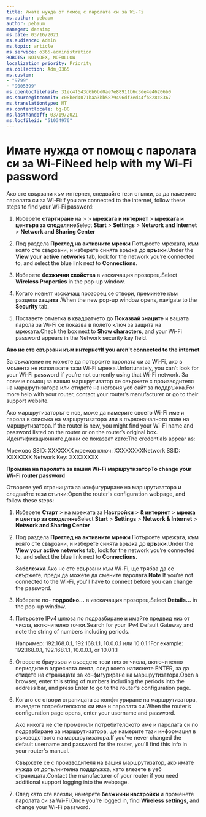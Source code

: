 ```yaml
---
title: Имате нужда от помощ с паролата си за Wi-Fi
ms.author: pebaum
author: pebaum
manager: dansimp
ms.date: 03/16/2021
ms.audience: Admin
ms.topic: article
ms.service: o365-administration
ROBOTS: NOINDEX, NOFOLLOW
localization_priority: Priority
ms.collection: Adm_O365
ms.custom:
- "9799"
- "9005399"
ms.openlocfilehash: 31ec4f543d6b6bd0ae7e88911b6c3de4e46206b0
ms.sourcegitcommit: c08bed4071baa3bb5879496df3ed44fb828c8367
ms.translationtype: MT
ms.contentlocale: bg-BG
ms.lasthandoff: 03/19/2021
ms.locfileid: "51034976"
---
```

# <a name="need-help-with-my-wi-fi-password"></a><span data-ttu-id="4220d-102">Имате нужда от помощ с паролата си за Wi-Fi</span><span class="sxs-lookup"><span data-stu-id="4220d-102">Need help with my Wi-Fi password</span></span>

<span data-ttu-id="4220d-103">Ако сте свързани към интернет, следвайте тези стъпки, за да намерите паролата си за Wi-Fi:</span><span class="sxs-lookup"><span data-stu-id="4220d-103">If you are connected to the internet, follow these steps to find your Wi-Fi password:</span></span>

1. <span data-ttu-id="4220d-104">Изберете **стартиране** на  >    >  **мрежата и интернет**  >  **мрежата и центъра за споделяне**</span><span class="sxs-lookup"><span data-stu-id="4220d-104">Select **Start** > **Settings** > **Network and Internet** > **Network and Sharing Center**</span></span>

1. <span data-ttu-id="4220d-105">Под раздела **Преглед на активните мрежи** Потърсете мрежата, към която сте свързани, и изберете синята връзка до **връзки**.</span><span class="sxs-lookup"><span data-stu-id="4220d-105">Under the **View your active networks** tab, look for the network you’re connected to, and select the blue link next to **Connections**.</span></span>

1. <span data-ttu-id="4220d-106">Изберете **безжични свойства** в изскачащия прозорец.</span><span class="sxs-lookup"><span data-stu-id="4220d-106">Select **Wireless Properties** in the pop-up window.</span></span>

1. <span data-ttu-id="4220d-107">Когато новият изскачащ прозорец се отвори, преминете към раздела **защита** .</span><span class="sxs-lookup"><span data-stu-id="4220d-107">When the new pop-up window opens, navigate to the **Security** tab.</span></span>

1. <span data-ttu-id="4220d-108">Поставете отметка в квадратчето до **Показвай знаците** и вашата парола за Wi-Fi се показва в полето ключ за защита на мрежата.</span><span class="sxs-lookup"><span data-stu-id="4220d-108">Check the box next to **Show characters**, and your Wi-Fi password appears in the Network security key field.</span></span>

<span data-ttu-id="4220d-109">**Ако не сте свързани към интернет**</span><span class="sxs-lookup"><span data-stu-id="4220d-109">**If you aren't connected to the internet**</span></span>

<span data-ttu-id="4220d-110">За съжаление не можете да потърсите паролата си за Wi-Fi, ако в момента не използвате тази Wi-Fi мрежа.</span><span class="sxs-lookup"><span data-stu-id="4220d-110">Unfortunately, you can’t look for your Wi-Fi password if you’re not currently using that Wi-Fi network.</span></span> <span data-ttu-id="4220d-111">За повече помощ за вашия маршрутизатор се свържете с производителя на маршрутизатора или отидете на неговия уеб сайт за поддръжка.</span><span class="sxs-lookup"><span data-stu-id="4220d-111">For more help with your router, contact your router’s manufacturer or go to their support website.</span></span>

<span data-ttu-id="4220d-112">Ако маршрутизаторът е нов, може да намерите своето Wi-Fi име и парола в списъка на маршрутизатора или в първоначалното поле на маршрутизатора.</span><span class="sxs-lookup"><span data-stu-id="4220d-112">If the router is new, you might find your Wi-Fi name and password listed on the router or on the router’s original box.</span></span> <span data-ttu-id="4220d-113">Идентификационните данни се показват като:</span><span class="sxs-lookup"><span data-stu-id="4220d-113">The credentials appear as:</span></span>

<span data-ttu-id="4220d-114">Мрежово SSID: XXXXXXX мрежов ключ: XXXXXXXX</span><span class="sxs-lookup"><span data-stu-id="4220d-114">Network SSID: XXXXXXX Network Key: XXXXXXXX</span></span>

<span data-ttu-id="4220d-115">**Промяна на паролата за вашия Wi-Fi маршрутизатор**</span><span class="sxs-lookup"><span data-stu-id="4220d-115">**To change your Wi-Fi router password**</span></span>

<span data-ttu-id="4220d-116">Отворете уеб страницата за конфигуриране на маршрутизатора и следвайте тези стъпки:</span><span class="sxs-lookup"><span data-stu-id="4220d-116">Open the router's configuration webpage, and follow these steps:</span></span>

1. <span data-ttu-id="4220d-117">Изберете **Старт**  >  на мрежата за **Настройки**  >  **& интернет**  >  **мрежа и център за споделяне**</span><span class="sxs-lookup"><span data-stu-id="4220d-117">Select **Start** > **Settings** > **Network & Internet** > **Network and Sharing Center**</span></span>

1. <span data-ttu-id="4220d-118">Под раздела **Преглед на активните мрежи** Потърсете мрежата, към която сте свързани, и изберете синята връзка до **връзки**.</span><span class="sxs-lookup"><span data-stu-id="4220d-118">Under the **View your active networks** tab, look for the network you’re connected to, and select the blue link next to **Connections**.</span></span>

    <span data-ttu-id="4220d-119">**Забележка** Ако не сте свързани към Wi-Fi, ще трябва да се свържете, преди да можете да смените паролата.</span><span class="sxs-lookup"><span data-stu-id="4220d-119">**Note** If you're not connected to the Wi-Fi, you'll have to connect before you can change the password.</span></span>

1. <span data-ttu-id="4220d-120">Изберете по- **подробно...** в изскачащия прозорец.</span><span class="sxs-lookup"><span data-stu-id="4220d-120">Select **Details...** in the pop-up window.</span></span>

1. <span data-ttu-id="4220d-121">Потърсете IPv4 шлюза по подразбиране и имайте предвид низ от числа, включително точки.</span><span class="sxs-lookup"><span data-stu-id="4220d-121">Search for your IPv4 Default Gateway and note the string of numbers including periods.</span></span>

    <span data-ttu-id="4220d-122">Например: 192.168.0.1, 192.168.1.1, 10.0.0.1 или 10.0.1.1</span><span class="sxs-lookup"><span data-stu-id="4220d-122">For example: 192.168.0.1, 192.168.1.1, 10.0.0.1, or 10.0.1.1</span></span>

1. <span data-ttu-id="4220d-123">Отворете браузъра и въведете този низ от числа, включително периодите в адресната лента, след което натиснете ENTER, за да отидете на страницата за конфигуриране на маршрутизатора.</span><span class="sxs-lookup"><span data-stu-id="4220d-123">Open a browser, enter this string of numbers including the periods into the address bar, and press Enter to go to the router's configuration page.</span></span>

1. <span data-ttu-id="4220d-124">Когато се отвори страницата за конфигуриране на маршрутизатора, въведете потребителското си име и паролата си.</span><span class="sxs-lookup"><span data-stu-id="4220d-124">When the router’s configuration page opens, enter your username and password.</span></span>

    <span data-ttu-id="4220d-125">Ако никога не сте променили потребителското име и паролата си по подразбиране за маршрутизатора, ще намерите тази информация в ръководството на маршрутизатора.</span><span class="sxs-lookup"><span data-stu-id="4220d-125">If you've never changed the default username and password for the router, you'll find this info in your router's manual.</span></span>

    <span data-ttu-id="4220d-126">Свържете се с производителя на вашия маршрутизатор, ако имате нужда от допълнителна поддръжка, като влезете в уеб страницата.</span><span class="sxs-lookup"><span data-stu-id="4220d-126">Contact the manufacturer of your router if you need additional support logging into the webpage.</span></span>

1. <span data-ttu-id="4220d-127">След като сте влезли, намерете **безжични настройки** и променете паролата си за Wi-Fi.</span><span class="sxs-lookup"><span data-stu-id="4220d-127">Once you’re logged in, find **Wireless settings**, and change your Wi-Fi password.</span></span>